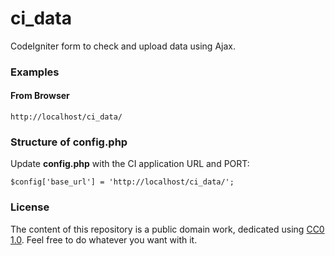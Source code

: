# ci_data
CodeIgniter form to check and upload data using Ajax.

### Examples
#### From Browser
`http://localhost/ci_data/`

### Structure of config.php
Update **config.php** with the CI application URL and PORT:
```
$config['base_url'] = 'http://localhost/ci_data/';
```

### License
  The content of this repository is a public domain work, dedicated using [CC0 1.0](https://creativecommons.org/publicdomain/zero/1.0/). Feel free to do whatever you want with it.
